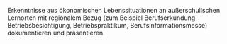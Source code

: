 Erkenntnisse aus ökonomischen Lebenssituationen an außerschulischen Lernorten mit
regionalem Bezug (zum Beispiel Berufserkundung, Betriebsbesichtigung, Betriebspraktikum,
Berufsinformationsmesse) dokumentieren und präsentieren